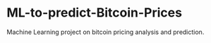 # ML-to-predict-Bitcoin-Prices
Machine Learning project on bitcoin pricing analysis and prediction. 
